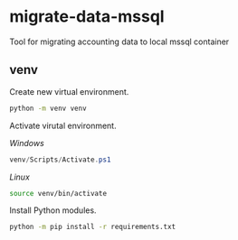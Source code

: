 # migrate-data-mssql
Tool for migrating accounting data to local mssql container

## venv

Create new virtual environment.
```bash
python -m venv venv
```

Activate virutal environment.

*Windows*
```powershell
venv/Scripts/Activate.ps1
```

*Linux*
```bash
source venv/bin/activate
```

Install Python modules.
```bash
python -m pip install -r requirements.txt
```